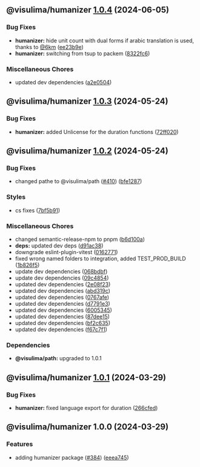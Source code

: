 ## @visulima/humanizer [1.0.4](https://github.com/visulima/visulima/compare/@visulima/humanizer@1.0.3...@visulima/humanizer@1.0.4) (2024-06-05)


### Bug Fixes

* **humanizer:** hide unit count with dual forms if arabic translation is used, thanks to [@6km](https://github.com/6km) ([ee23b9e](https://github.com/visulima/visulima/commit/ee23b9edaf9e7e22f356aaa91c46ee3fa1aad531))
* **humanizer:** switching from tsup to packem ([8322fc6](https://github.com/visulima/visulima/commit/8322fc69d82531ff4fe18ac46b4e0fb0305bc657))


### Miscellaneous Chores

* updated dev dependencies ([a2e0504](https://github.com/visulima/visulima/commit/a2e0504dc239049434c2482756ff15bdbaac9b54))

## @visulima/humanizer [1.0.3](https://github.com/visulima/visulima/compare/@visulima/humanizer@1.0.2...@visulima/humanizer@1.0.3) (2024-05-24)


### Bug Fixes

* **humanizer:** added Unlicense for the duration functions ([72ff020](https://github.com/visulima/visulima/commit/72ff0200be90e9707bea8606a03bd6091b229f43))

## @visulima/humanizer [1.0.2](https://github.com/visulima/visulima/compare/@visulima/humanizer@1.0.1...@visulima/humanizer@1.0.2) (2024-05-24)


### Bug Fixes

* changed pathe to @visulima/path ([#410](https://github.com/visulima/visulima/issues/410)) ([bfe1287](https://github.com/visulima/visulima/commit/bfe1287aff6d28d5dca302fd4d58c1f6234ce0bb))


### Styles

* cs fixes ([7bf5b91](https://github.com/visulima/visulima/commit/7bf5b91383b612598d955fe23505c94f22a8d277))


### Miscellaneous Chores

* changed semantic-release-npm to pnpm ([b6d100a](https://github.com/visulima/visulima/commit/b6d100a2bf3fd026577be48726a37754947f0973))
* **deps:** updated dev deps ([d91ac38](https://github.com/visulima/visulima/commit/d91ac389cea85a6c6bdc8de97905252a6c467abc))
* downgrade eslint-plugin-vitest ([0162771](https://github.com/visulima/visulima/commit/0162771e6022e4594486a796bc41e91a2d87bcd8))
* fixed wrong named folders to integration, added TEST_PROD_BUILD ([1b826f5](https://github.com/visulima/visulima/commit/1b826f5baf8285847199de9ede8fbdbadf201ad6))
* update dev dependencies ([068bdbf](https://github.com/visulima/visulima/commit/068bdbfe0b371b5cc7e5ac071dc3310a3b8cea98))
* update dev dependencies ([09c4854](https://github.com/visulima/visulima/commit/09c4854e221fa8b808dfe66d7196d8db2a39b366))
* updated dev dependencies ([2e08f23](https://github.com/visulima/visulima/commit/2e08f23ba4f23ff4c64a36807b53242e9497c073))
* updated dev dependencies ([abd319c](https://github.com/visulima/visulima/commit/abd319c23576aa1dc751ac874e806bddbc977d51))
* updated dev dependencies ([0767afe](https://github.com/visulima/visulima/commit/0767afe9be83da6698c1343724400171f952599e))
* updated dev dependencies ([d7791e3](https://github.com/visulima/visulima/commit/d7791e327917e438757636573b1e5549a97bba7b))
* updated dev dependencies ([6005345](https://github.com/visulima/visulima/commit/60053456717a3889fc77b4fb5b05d50a662475b2))
* updated dev dependencies ([87dee15](https://github.com/visulima/visulima/commit/87dee156e797b5dee2557a09ad32c935d851847c))
* updated dev dependencies ([bf2c635](https://github.com/visulima/visulima/commit/bf2c635859601cc97858226e70f47219eabc213e))
* updated dev dependencies ([f67c7f1](https://github.com/visulima/visulima/commit/f67c7f14ecc328ed91d06d01ac6514e8bce72cb4))



### Dependencies

* **@visulima/path:** upgraded to 1.0.1

## @visulima/humanizer [1.0.1](https://github.com/visulima/visulima/compare/@visulima/humanizer@1.0.0...@visulima/humanizer@1.0.1) (2024-03-29)


### Bug Fixes

* **humanizer:** fixed language export for duration ([266cfed](https://github.com/visulima/visulima/commit/266cfed81c6e0d6839fc505f2511384c21fa4eb6))

## @visulima/humanizer 1.0.0 (2024-03-29)


### Features

* adding humanizer package ([#384](https://github.com/visulima/visulima/issues/384)) ([eeea745](https://github.com/visulima/visulima/commit/eeea7457ead1304f2aa8c0d90b84c69d6c93d176))
